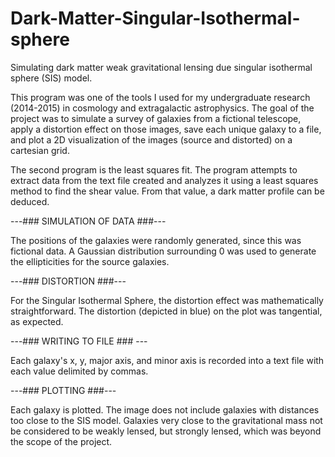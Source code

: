 # Dark-Matter-Singular-Isothermal-sphere
Simulating dark matter weak gravitational lensing due singular isothermal sphere (SIS) model.

This program was one of the tools I used for my undergraduate research (2014-2015) in cosmology and 
extragalactic astrophysics. The goal of the project was to simulate a survey of galaxies from a 
fictional telescope, apply a distortion effect on those images, save each unique galaxy to a file, 
and plot a 2D visualization of the images (source and distorted) on a cartesian grid. 

The second program is the least squares fit. The program attempts to extract data from the text file
created and analyzes it using a least squares method to find the shear value. From that value, a
dark matter profile can be deduced.

---### SIMULATION OF DATA ###---

The positions of the galaxies were randomly generated, since this was fictional data.
A Gaussian distribution surrounding 0 was used to generate the ellipticities for 
the source galaxies.

---### DISTORTION ###---

For the Singular Isothermal Sphere, the distortion effect was mathematically straightforward.
The distortion (depicted in blue) on the plot was tangential, as expected. 


---### WRITING TO FILE ### ---

Each galaxy's x, y, major axis, and minor axis is recorded into a text file with each value
delimited by commas.

---### PLOTTING ###---

Each galaxy is plotted. The image does not include galaxies with distances too close to the SIS model.
Galaxies very close to the gravitational mass not be considered to be weakly lensed, but strongly lensed, 
which was beyond the scope of the project.

